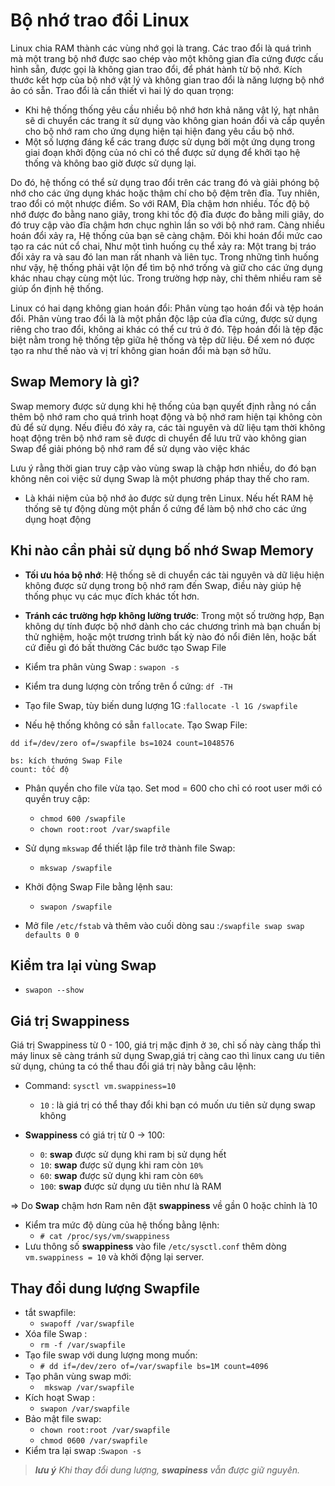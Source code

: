 # Bộ nhớ trao đổi Linux
Linux chia RAM thành các vùng nhớ gọi là trang. Các trao đổi là quá trình mà một trang bộ nhớ được sao chép vào một không gian đĩa cứng được cấu hình sẵn, được gọi là không gian trao đổi, để phát hành từ bộ nhớ. Kích thước kết hợp của bộ nhớ vật lý và không gian trao đổi là năng lượng bộ nhớ ảo có sẵn. Trao đổi là cần thiết vì hai lý do quan trọng:
* Khi hệ thống thống yêu cầu nhiều bộ nhớ hơn khả năng vật lý, hạt nhân sẽ di chuyển các trang ít sử dụng vào không gian hoán đổi và cấp quyền cho bộ nhớ ram cho ứng dụng hiện tại hiện đang yêu cầu bộ nhớ.
* Một số lượng đáng kể các trang được sử dụng bởi một ứng dụng trong giai đoạn khởi động của nó chỉ có thể được sử dụng để khởi tạo hệ thống và không bao giờ được sử dụng lại.

Do đó, hệ thống có thể sử dụng trao đổi trên các trang đó và giải phóng bộ nhớ cho các ứng dụng khác hoặc thậm chí cho bộ đệm trên đĩa. Tuy nhiên, trao đổi có một nhược điểm. So với RAM, Đĩa chậm hơn nhiều. Tốc độ bộ nhớ được đo bằng nano giây, trong khi tốc độ đĩa được đo bằng mili giây, do đó truy cập vào đĩa chậm hơn chục nghìn lần so với bộ nhớ ram. Càng nhiều hoán đổi xảy ra, Hệ thống của bạn sẽ càng chậm. Đôi khi hoán đổi mức cao tạo ra các nút cổ chai, Như một tình huống cụ thể xảy ra: Một trang bị tráo đổi xảy ra và sau đó lan man rất nhanh và liên tục. Trong những tình huống như vậy, hệ thống phải vật lộn để tìm bộ nhớ trống và giữ cho các ứng dụng khác nhau chạy cùng một lúc. Trong trường hợp này, chỉ thêm nhiều ram sẽ giúp ổn định hệ thống.

Linux có hai dạng không gian hoán đổi: Phân vùng tạo hoán đổi và tệp hoán đổi. Phân vùng trao đổi là là một phần độc lập của đĩa cứng, được sử dụng riêng cho trao đổi, không ai khác có thể cư trú ở đó. Tệp hoán đổi là tệp đặc biệt nằm trong hệ thống tệp giữa hệ thống và tệp dữ liệu. Để xem nó được tạo ra như thế nào và vị trí không gian hoán đổi mà bạn sở hữu.

## Swap Memory là gì?
Swap memory được sử dụng khi hệ thống của bạn quyết định rằng nó cần thêm bộ nhớ ram cho quá trình hoạt động và bộ nhớ ram hiện tại không còn đủ để sử dụng. Nếu điều đó xảy ra, các tài nguyên và dữ liệu tạm thời không hoạt động trên bộ nhớ ram sẽ được di chuyển để lưu trữ vào không gian Swap để giải phóng bộ nhớ ram để sử dụng vào việc khác

Lưu ý rằng thời gian truy cập vào vùng swap là chập hơn nhiều, do đó bạn không nên coi việc sử dụng Swap là một phương pháp thay thế cho ram.
* Là khái niệm của bộ nhớ ảo được sử dụng trên Linux. Nếu hết RAM hệ thống sẽ tự động dùng một phần ổ cứng để làm bộ nhớ cho các ứng dụng hoạt động
## Khi nào cần phải sử dụng bố nhớ Swap Memory
* **Tối ưu hóa bộ nhớ**: Hệ thống sẽ di chuyển các tài nguyên và dữ liệu hiện không được sử dụng trong bộ nhớ ram đến Swap, điều này giúp hệ thống phục vụ các mục đích khác tốt hơn.
* **Tránh các trường hợp không lường trước**: Trong một số trường hợp, Bạn không dự tính được bộ nhớ dành cho các chương trình mà bạn chuẩn bị thử nghiệm, hoặc một  trương trình bất kỳ nào đó nổi điên lên, hoặc bất cứ điều gì đó bất thường
Các bước tạo Swap File 
* Kiểm tra phân vùng Swap : `swapon -s`
* Kiểm tra dung lượng còn trống trên ổ cứng: `df -TH`
* Tạo file Swap, tùy biến dung lượng 1G :`fallocate -l 1G /swapfile`

* Nếu hệ thống không có sẵn `fallocate`. Tạo Swap File:
```
dd if=/dev/zero of=/swapfile bs=1024 count=1048576

bs: kích thướng Swap File
count: tốc độ
```
* Phân quyền cho file vừa tạo. Set mod = 600 cho chỉ có root user mới có quyền truy cập:
    * ` chmod 600 /swapfile `
    * `chown root:root /var/swapfile`

* Sử dụng `mkswap` để thiết lập file trở thành file Swap:
    * `mkswap /swapfile`
* Khởi động Swap File bằng lệnh sau: 
    * ` swapon /swapfile `
* Mở file `/etc/fstab` và thêm vào cuối dòng sau :`/swapfile swap swap defaults 0 0`
## Kiểm tra lại vùng Swap 
* `swapon --show`
## Giá trị Swappiness 
Giá trị Swappiness từ 0 - 100, giá trị mặc định ở `30`, chỉ số này càng thấp thì máy linux sẽ càng tránh sử dụng Swap,giá trị càng cao thì linux cang ưu tiên sử dụng, chúng ta có thể thau đổi giá trị này bằng câu lệnh:
* Command: `sysctl vm.swappiness=10`
    * `10` : là giá trị có thể thay đổi khi bạn có muốn ưu tiên sử dụng swap không

* **Swappiness** có giá trị từ 0 -> 100:
    * `0`: **swap** được sử dụng khi ram bị sử dụng hết
    * `10`: **swap** được sử dụng khi ram còn `10%`
    * `60`: **swap** được sử dụng khi ram còn `60%`
    * `100`: **swap** được sử dụng ưu tiên như là RAM

=> Do **Swap** chậm hơn Ram nên đặt **swappiness** về gần 0 hoặc chỉnh là 10 
* Kiểm tra mức độ dùng của hệ thống bằng lệnh:
    * `# cat /proc/sys/vm/swappiness`
* Lưu thông số **swappiness** vào file `/etc/sysctl.conf` thêm dòng `vm.swappiness = 10` và khởi động lại server.

## Thay đổi dung lượng Swapfile 
* tắt swapfile:
    * `swapoff /var/swapfile `
* Xóa file Swap :
    * `rm -f /var/swapfile`
* Tạo file swap với dung lượng mong muốn:
    * `# dd if=/dev/zero of=/var/swapfile bs=1M count=4096`
* Tạo phân vùng swap mới:
    * ` mkswap /var/swapfile`
* Kích hoạt Swap :
    * `swapon /var/swapfile`
* Bảo mật file swap:
    * `chown root:root /var/swapfile`
    * `chmod 0600 /var/swapfile`
* Kiểm tra lại swap :`Swapon -s`
>***lưu ý** Khi thay đổi dung lượng, **swapiness** vẫn được giữ nguyên.*
